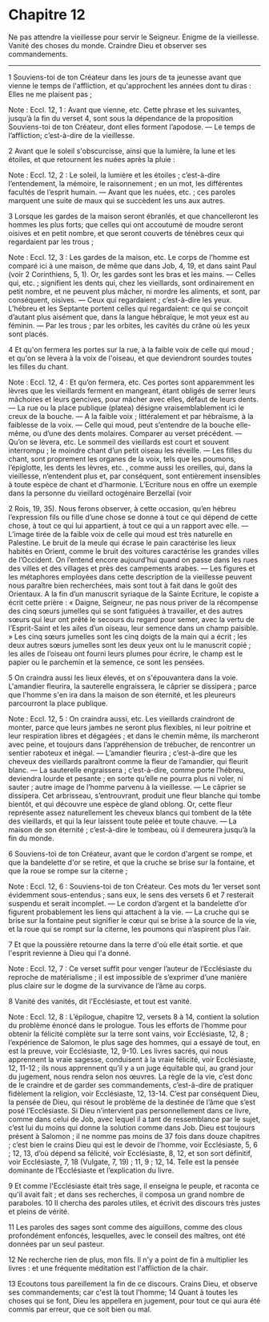 # Chapitre 12

Ne pas attendre la vieillesse pour servir le Seigneur.
Enigme de la vieillesse.
Vanité des choses du monde.
Craindre Dieu et observer ses commandements.

***

1 Souviens-toi de ton Créateur dans les jours de ta jeunesse avant que vienne le temps de l'affliction, et qu'approchent les années dont tu diras : Elles ne me plaisent pas ;

<span class="bible-note">Note : </span> Eccl. 12, 1 : Avant que vienne, etc. Cette phrase et les suivantes, jusqu’à la fin du verset 4, sont sous la dépendance de la proposition Souviens-toi de ton Créateur, dont elles forment l’apodose. ― Le temps de l’affliction; c’est-à-dire de la vieillesse.


2 Avant que le soleil s'obscurcisse, ainsi que la lumière, la lune et les étoiles, et que retournent les nuées après la pluie :

<span class="bible-note">Note : </span> Eccl. 12, 2 : Le soleil, la lumière et les étoiles ; c’est-à-dire l’entendement, la mémoire, le raisonnement ; en un mot, les différentes facultés de l’esprit humain. ― Avant que les nuées, etc. ; ces paroles marquent une suite de maux qui se succèdent les uns aux autres.

3 Lorsque les gardes de la maison seront ébranlés, et que chancelleront les hommes les plus forts; que celles qui ont accoutumé de moudre seront oisives et en petit nombre, et que seront couverts de ténèbres ceux qui regardaient par les trous ;

<span class="bible-note">Note : </span> Eccl. 12, 3 : Les gardes de la maison, etc. Le corps de l’homme est comparé ici à une maison, de même que dans Job, 4, 19, et dans saint Paul (voir 2 Corinthiens, 5, 1). Or, les gardes sont les bras et les mains. ― Celles qui, etc. ; signifient les dents qui, chez les vieillards, sont ordinairement en petit nombre, et ne peuvent plus mâcher, ni mordre les aliments, et sont, par conséquent, oisives. ― Ceux qui regardaient ; c’est-à-dire les yeux. L’hébreu et les Septante portent celles qui regardaient: ce qui se conçoit d’autant plus aisément que, dans la langue hébraïque, le mot yeux est au féminin. ― Par les trous ; par les orbites, les cavités du crâne où les yeux sont placés.

4 Et qu'on fermera les portes sur la rue, à la faible voix de celle qui moud ; et qu'on se lèvera à la voix de l'oiseau, et que deviendront sourdes toutes les filles du chant.

<span class="bible-note">Note : </span> Eccl. 12, 4 : Et qu’on fermera, etc. Ces portes sont apparemment les lèvres que les vieillards ferment en mangeant, étant obligés de serrer leurs mâchoires et leurs gencives, pour mâcher avec elles, défaut de leurs dents. ― La rue ou la place publique (platea) désigne vraisemblablement ici le creux de la bouche. ― A la faible voix ; littéralement et par hébraïsme, à la faiblesse de la voix. ― Celle qui moud, peut s’entendre de la bouche elle-même, ou d’une des dents molaires. Comparer au verset précédent. ― Qu’on se lèvera, etc. Le sommeil des vieillards est court et souvent interrompu ; le moindre chant d’un petit oiseau les réveille. ― Les filles du chant, sont proprement les organes de la voix, tels que les poumons, l’épiglotte, les dents les lèvres, etc. , comme aussi les oreilles, qui, dans la vieillesse, n’entendent plus et, par conséquent, sont entièrement insensibles à toute espèce de chant et d’harmonie. L’Ecriture nous en offre un exemple dans la personne du vieillard octogénaire Berzellaï (voir

2 Rois, 19, 35). Nous ferons observer, à cette occasion, qu’en hébreu l’expression fils ou fille d’une chose se donne à tout ce qui dépend de cette chose, à tout ce qui lui appartient, à tout ce qui a un rapport avec elle. ― L’image tirée de la faible voix de celle qui moud est très naturelle en Palestine. Le bruit de la meule qui écrase le pain caractérise les lieux habités en Orient, comme le bruit des voitures caractérise les grandes villes de l’Occident. On l’entend encore aujourd’hui quand on passe dans les rues des villes et des villages et près des campements arabes. ― Les figures et les métaphores employées dans cette description de la vieillesse peuvent nous paraître bien recherchées, mais sont tout à fait dans le goût des Orientaux. A la fin d’un manuscrit syriaque de la Sainte Ecriture, le copiste a écrit cette prière : « Daigne, Seigneur, ne pas nous priver de la récompense des cinq sœurs jumelles qui se sont fatiguées à travailler, et des autres sœurs qui leur ont prêté le secours du regard pour
semer, avec la vertu de l’Esprit-Saint et les ailes d’un oiseau, leur semence dans un champ paisible. » Les cinq sœurs jumelles sont les cinq doigts de la main qui a écrit ; les deux autres sœurs jumelles sont les deux yeux ont lu le manuscrit copié ; les ailes de l’oiseau ont fourni leurs plumes pour écrire, le champ est le papier ou le parchemin et la semence, ce sont les pensées.

5 On craindra aussi les lieux élevés, et on s'épouvantera dans la voie. L'amandier fleurira, la sauterelle engraissera, le câprier se dissipera ; parce que l'homme s'en ira dans la maison de son éternité, et les pleureurs parcourront la place publique.

<span class="bible-note">Note : </span> Eccl. 12, 5 : On craindra aussi, etc. Les vieillards craindront de monter, parce que leurs jambes ne seront plus flexibles, ni leur poitrine et leur respiration libres et dégagées ; et dans le chemin même, ils marcheront avec peine, et toujours dans l’appréhension de trébucher, de rencontrer un sentier raboteux et inégal. ― L’amandier fleurira ; c’est-à-dire que les cheveux des vieillards paraîtront comme la fleur de l’amandier, qui fleurit blanc. ― La sauterelle engraissera ; c’est-à-dire, comme porte l’hébreu, deviendra lourde et pesante ; en sorte qu’elle ne pourra plus ni voler, ni sauter ; autre image de l’homme parvenu à la vieillesse. ― Le câprier se dissipera. Cet arbrisseau, s’entrouvrant, produit une fleur blanche qui tombe bientôt, et qui découvre une espèce de gland oblong. Or, cette fleur représente assez naturellement les cheveux blancs qui tombent de la tête des vieillards, et qui la leur laissent toute pelée et toute chauve. ― La maison de son éternité ; c’est-à-dire le tombeau, où il
demeurera jusqu’à la fin du monde.

6 Souviens-toi de ton Créateur, avant que le cordon d'argent se rompe, et que la bandelette d'or se retire, et que la cruche se brise sur la fontaine, et que la roue se rompe sur la citerne ;

<span class="bible-note">Note : </span> Eccl. 12, 6 : Souviens-toi de ton Créateur. Ces mots du 1er verset sont évidemment sous-entendus ; sans eux, le sens des versets 6 et 7 resterait suspendu et serait incomplet. ― Le cordon d’argent et la bandelette d’or figurent probablement les liens qui attachent à la vie. ― La cruche qui se brise sur la fontaine peut signifier le cœur qui se brise à la source de la vie, et la roue qui se rompt sur la citerne, les poumons qui n’aspirent plus l’air.

7 Et que la poussière retourne dans la terre d'où elle était sortie. et que l'esprit revienne à Dieu qui l'a donné.

<span class="bible-note">Note : </span> Eccl. 12, 7 : Ce verset suffit pour venger l’auteur de l’Ecclésiaste du reproche de matérialisme ; il est impossible de s’exprimer d’une manière plus claire sur le dogme de la survivance de l’âme au corps.


8 Vanité des vanités, dit l'Ecclésiaste, et tout est vanité.

<span class="bible-note">Note : </span> Eccl. 12, 8 : L’épilogue, chapitre 12, versets 8 à 14, contient la solution du problème énoncé dans le prologue. Tous les efforts de l’homme pour obtenir la félicité complète sur la terre sont vains, voir Ecclésiaste, 12, 8 ; l’expérience de Salomon, le plus sage des hommes, qui a essayé de tout, en est la preuve, voir Ecclésiaste, 12, 9-10. Les livres sacrés, qui nous apprennent la vraie sagesse, conduisent à la vraie félicité, voir Ecclésiaste, 12, 11-12 ; ils nous apprennent qu’il y a un juge équitable qui, au grand jour du jugement, nous rendra selon nos œuvres. La règle de la vie, c’est donc de le craindre et de garder ses commandements, c’est-à-dire de pratiquer fidèlement la religion, voir Ecclésiaste, 12, 13-14. C’est par conséquent Dieu, la pensée de Dieu, qui résout le problème de la destinée de l’âme que s’est posé l’Ecclésiaste. Si Dieu n’intervient pas personnellement dans ce livre, comme dans celui de Job, avec lequel il a tant de ressemblance par le sujet, c’est lui du moins qui donne la
solution comme dans Job. Dieu est toujours présent à Salomon ; il ne nomme pas moins de 37 fois dans douze chapitres ; c’est bien le crains Dieu qui est le devoir de l’homme, voir Ecclésiaste, 5, 6 ; 12, 13, d’où dépend sa félicité, voir Ecclésiaste, 8, 12, et son sort définitif, voir Ecclésiaste, 7, 18 (Vulgate, 7, 19) ; 11, 9 ; 12, 14. Telle est la pensée dominante de l’Ecclésiaste et l’explication du livre.


9 Et comme l'Ecclésiaste était très sage, il enseigna le peuple, et raconta ce qu'il avait fait ; et dans ses recherches, il composa un grand nombre de paraboles. 10 Il chercha des paroles utiles, et écrivit des discours très justes et pleins de vérité.


11 Les paroles des sages sont comme des aiguillons, comme des clous profondément enfoncés, lesquelles, avec le conseil des maîtres, ont été données par un seul pasteur.


12 Ne recherche rien de plus, mon fils. Il n'y a point de fin à multiplier les livres : et une fréquente méditation est l'affliction de la chair.


13 Ecoutons tous pareillement la fin de ce discours. Crains Dieu, et observe ses commandements; car c'est là tout l'homme; 14 Quant à toutes les choses qui se font, Dieu les appellera en jugement, pour tout ce qui aura été commis par erreur, que ce soit bien ou mal.
